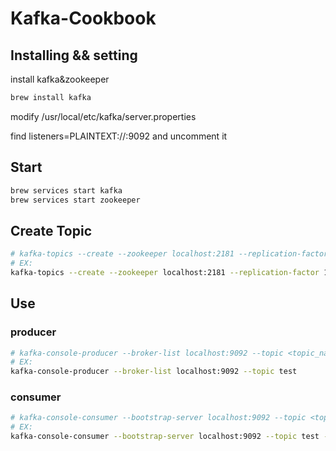 # Kafka-Cookbook

## Installing && setting

install kafka&zookeeper

```bash
brew install kafka
```

modify /usr/local/etc/kafka/server.properties

find listeners=PLAINTEXT://:9092 and uncomment it

## Start

```bash
brew services start kafka
brew services start zookeeper
```

## Create Topic

```bash
# kafka-topics --create --zookeeper localhost:2181 --replication-factor 1 --partitions 1 --topic <topic_name>
# EX:
kafka-topics --create --zookeeper localhost:2181 --replication-factor 1 --partitions 1 --topic test
```

## Use

### producer

```bash
# kafka-console-producer --broker-list localhost:9092 --topic <topic_name>
# EX:
kafka-console-producer --broker-list localhost:9092 --topic test
```

### consumer

```bash
# kafka-console-consumer --bootstrap-server localhost:9092 --topic <topic_name> --from-beginning
# EX:
kafka-console-consumer --bootstrap-server localhost:9092 --topic test --from-beginning
```
